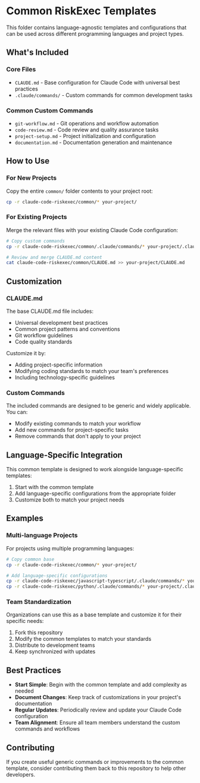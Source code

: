 # Common RiskExec Templates

This folder contains language-agnostic templates and configurations that can be used across different programming languages and project types.

## What's Included

### Core Files
- `CLAUDE.md` - Base configuration for Claude Code with universal best practices
- `.claude/commands/` - Custom commands for common development tasks

### Common Custom Commands
- `git-workflow.md` - Git operations and workflow automation
- `code-review.md` - Code review and quality assurance tasks
- `project-setup.md` - Project initialization and configuration
- `documentation.md` - Documentation generation and maintenance

## How to Use

### For New Projects
Copy the entire `common/` folder contents to your project root:

```bash
cp -r claude-code-riskexec/common/* your-project/
```

### For Existing Projects
Merge the relevant files with your existing Claude Code configuration:

```bash
# Copy custom commands
cp -r claude-code-riskexec/common/.claude/commands/* your-project/.claude/commands/

# Review and merge CLAUDE.md content
cat claude-code-riskexec/common/CLAUDE.md >> your-project/CLAUDE.md
```

## Customization

### CLAUDE.md
The base CLAUDE.md file includes:
- Universal development best practices
- Common project patterns and conventions
- Git workflow guidelines
- Code quality standards

Customize it by:
- Adding project-specific information
- Modifying coding standards to match your team's preferences
- Including technology-specific guidelines

### Custom Commands
The included commands are designed to be generic and widely applicable. You can:
- Modify existing commands to match your workflow
- Add new commands for project-specific tasks
- Remove commands that don't apply to your project

## Language-Specific Integration

This common template is designed to work alongside language-specific templates:

1. Start with the common template
2. Add language-specific configurations from the appropriate folder
3. Customize both to match your project needs

## Examples

### Multi-language Projects
For projects using multiple programming languages:

```bash
# Copy common base
cp -r claude-code-riskexec/common/* your-project/

# Add language-specific configurations
cp -r claude-code-riskexec/javascript-typescript/.claude/commands/* your-project/.claude/commands/
cp -r claude-code-riskexec/python/.claude/commands/* your-project/.claude/commands/
```

### Team Standardization
Organizations can use this as a base template and customize it for their specific needs:

1. Fork this repository
2. Modify the common templates to match your standards
3. Distribute to development teams
4. Keep synchronized with updates

## Best Practices

- **Start Simple**: Begin with the common template and add complexity as needed
- **Document Changes**: Keep track of customizations in your project's documentation
- **Regular Updates**: Periodically review and update your Claude Code configuration
- **Team Alignment**: Ensure all team members understand the custom commands and workflows

## Contributing

If you create useful generic commands or improvements to the common template, consider contributing them back to this repository to help other developers.